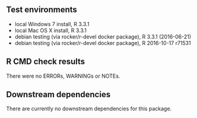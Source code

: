 ## Test environments
* local Windows 7 install, R 3.3.1
* local Mac OS X install, R 3.3.1
* debian testing (via rocker/r-devel docker package), R 3.3.1 (2016-06-21)
* debian testing (via rocker/r-devel docker package), R 2016-10-17 r71531

## R CMD check results
There were no ERRORs, WARNINGs or NOTEs. 

## Downstream dependencies
There are currently no downstream dependencies for this package.
